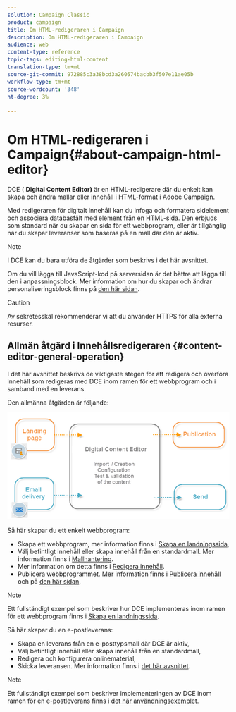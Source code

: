 ```yaml
---
solution: Campaign Classic
product: campaign
title: Om HTML-redigeraren i Campaign
description: Om HTML-redigeraren i Campaign
audience: web
content-type: reference
topic-tags: editing-html-content
translation-type: tm+mt
source-git-commit: 972885c3a38bcd3a260574bacbb3f507e11ae05b
workflow-type: tm+mt
source-wordcount: '348'
ht-degree: 3%

---
```



# Om HTML-redigeraren i Campaign{#about-campaign-html-editor}

DCE ( **Digital Content Editor)** är en HTML-redigerare där du enkelt kan skapa och ändra mallar eller innehåll i HTML-format i Adobe Campaign.

Med redigeraren för digitalt innehåll kan du infoga och formatera sidelement och associera databasfält med element från en HTML-sida. Den erbjuds som standard när du skapar en sida för ett webbprogram, eller är tillgänglig när du skapar leveranser som baseras på en mall där den är aktiv.

>[!NOTE]
>
>I DCE kan du bara utföra de åtgärder som beskrivs i det här avsnittet.
>
>Om du vill lägga till JavaScript-kod på serversidan är det bättre att lägga till den i anpassningsblock. Mer information om hur du skapar och ändrar personaliseringsblock finns på [den här sidan](../../delivery/using/personalization-blocks.md).

>[!CAUTION]
>
>Av sekretesskäl rekommenderar vi att du använder HTTPS för alla externa resurser.

## Allmän åtgärd i Innehållsredigeraren {#content-editor-general-operation}

I det här avsnittet beskrivs de viktigaste stegen för att redigera och överföra innehåll som redigeras med DCE inom ramen för ett webbprogram och i samband med en leverans.

Den allmänna åtgärden är följande:

![](assets/dce_schema.png)

Så här skapar du ett enkelt webbprogram:

* Skapa ett webbprogram, mer information finns i [Skapa en landningssida](../../web/using/creating-a-landing-page.md),
* Välj befintligt innehåll eller skapa innehåll från en standardmall. Mer information finns i [Mallhantering](../../web/using/template-management.md).
* Mer information om detta finns i [Redigera innehåll](../../web/using/editing-content.md).
* Publicera webbprogrammet. Mer information finns i [Publicera innehåll](../../web/using/creating-a-landing-page.md#step-3---publishing-content) och på [den här sidan](../../web/using/publishing-a-web-form.md#managing-web-forms-delivery-and-tracking).

>[!NOTE]
>
>Ett fullständigt exempel som beskriver hur DCE implementeras inom ramen för ett webbprogram finns i [Skapa en landningssida](../../web/using/creating-a-landing-page.md).

Så här skapar du en e-postleverans:

* Skapa en leverans från en e-posttypsmall där DCE är aktiv,
* Välj befintligt innehåll eller skapa innehåll från en standardmall,
* Redigera och konfigurera onlinematerial,
* Skicka leveransen. Mer information finns i [det här avsnittet](../../delivery/using/steps-about-delivery-creation-steps.md).

>[!NOTE]
>
>Ett fullständigt exempel som beskriver implementeringen av DCE inom ramen för en e-postleverans finns i [det här användningsexemplet](../../web/using/use-case--creating-an-email-delivery.md).

